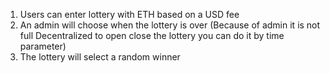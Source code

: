 1. Users can enter lottery with ETH based on a USD fee
2. An admin will choose when the lottery is over (Because of admin it is not full Decentralized to open close the lottery you can do it by time parameter)
3. The lottery will select a random winner


